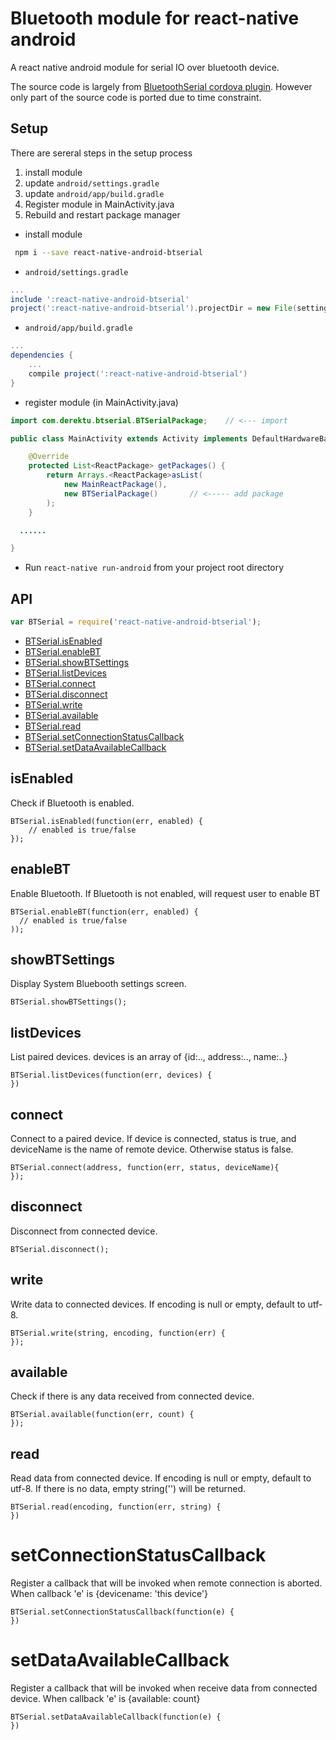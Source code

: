 # Bluetooth module for react-native android

A react native android module for serial IO over bluetooth device.

The source code is largely from [BluetoothSerial cordova plugin](https://github.com/don/BluetoothSerial).
However only part of the source code is ported due to time constraint.

## Setup

There are sereral steps in the setup process

1. install module
2. update `android/settings.gradle`
3. update `android/app/build.gradle`
4. Register module in MainActivity.java
5. Rebuild and restart package manager


* install module

```bash
 npm i --save react-native-android-btserial
```

* `android/settings.gradle`

```gradle
...
include ':react-native-android-btserial'
project(':react-native-android-btserial').projectDir = new File(settingsDir, '../node_modules/react-native-android-btserial')
```

* `android/app/build.gradle`

```gradle
...
dependencies {
    ...
    compile project(':react-native-android-btserial')
}
```

* register module (in MainActivity.java)

```java
import com.derektu.btserial.BTSerialPackage;    // <--- import

public class MainActivity extends Activity implements DefaultHardwareBackBtnHandler {

    @Override
    protected List<ReactPackage> getPackages() {
        return Arrays.<ReactPackage>asList(
            new MainReactPackage(),
            new BTSerialPackage()       // <----- add package
        );
    }

  ......

}
```
* Run `react-native run-android` from your project root directory

## API

```js
var BTSerial = require('react-native-android-btserial');
```

- [BTSerial.isEnabled](#isEnabled)
- [BTSerial.enableBT](#enableBT)
- [BTSerial.showBTSettings](#showBTSettings)
- [BTSerial.listDevices](#listDevices)
- [BTSerial.connect](#connect)
- [BTSerial.disconnect](#disconnect)
- [BTSerial.write](#write)
- [BTSerial.available](#available)
- [BTSerial.read](#read)
- [BTSerial.setConnectionStatusCallback](#setConnectionStatusCallback)
- [BTSerial.setDataAvailableCallback](#setDataAvailableCallback)


## isEnabled

Check if Bluetooth is enabled.

    BTSerial.isEnabled(function(err, enabled) {
        // enabled is true/false
    });

## enableBT

Enable Bluetooth. If Bluetooth is not enabled, will request user to enable BT

    BTSerial.enableBT(function(err, enabled) {
      // enabled is true/false
    ));

## showBTSettings

Display System Bluebooth settings screen.

    BTSerial.showBTSettings();

## listDevices

List paired devices. devices is an array of {id:.., address:.., name:..}

    BTSerial.listDevices(function(err, devices) {
    })

## connect

Connect to a paired device. If device is connected, status is true, and deviceName is the
name of remote device. Otherwise status is false.

    BTSerial.connect(address, function(err, status, deviceName){
    });

## disconnect

Disconnect from connected device.

    BTSerial.disconnect();

## write

Write data to connected devices. If encoding is null or empty, default to utf-8.

    BTSerial.write(string, encoding, function(err) {
    });

## available

Check if there is any data received from connected device.

    BTSerial.available(function(err, count) {
    });

## read

Read data from connected device. If encoding is null or empty, default to utf-8.
If there is no data, empty string('') will be returned.

    BTSerial.read(encoding, function(err, string) {
    })

# setConnectionStatusCallback

Register a callback that will be invoked when remote connection is aborted. When callback 'e' is
{devicename: 'this device'}

    BTSerial.setConnectionStatusCallback(function(e) {
    })

# setDataAvailableCallback

Register a callback that will be invoked when receive data from connected device. When callback 'e' is
{available: count}

    BTSerial.setDataAvailableCallback(function(e) {
    })
